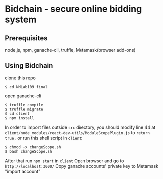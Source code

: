 # Bidchain - secure online bidding system 
## Prerequisites
node.js, npm, ganache-cli, truffle, Metamask(browser add-ons)

## Using Bidchain
clone this repo
```
$ cd NMLab109_final
```
open ganache-cli
```
$ truffle compile
$ truffle migrate
$ cd client
$ npm install
```
In order to import files outside `src` directory,
you should modify line 44 at 
`client/node_modules/react-dev-utils/ModuleScopePlugin.js` to `return true;`
or run this shell script in `client`:
```
$ chmod -x changeScope.sh
$ bash changeScope.sh
```
After that run `npm start` in `client`
Open browser and go to `http://localhost:3000/`
Copy ganache accounts' private key to Metamask "import account"

